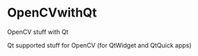 # OpenCVwithQt
OpenCV stuff with Qt 

Qt supported stuff for OpenCV (for QtWidget and QtQuick apps)
